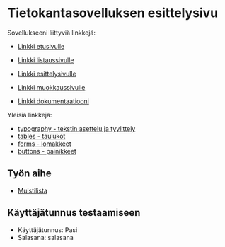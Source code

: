 # Tietokantasovelluksen esittelysivu

Sovellukseeni liittyviä linkkejä:

* [Linkki etusivulle](rantapel.users.cs.helsinki.fi/tsoha)
* [Linkki listaussivulle](rantapel.users.cs.helsinki.fi/tsoha/task_list)
* [Linkki esittelysivulle](rantapel.users.cs.helsinki.fi/tsoha/1)
* [Linkki muokkaussivulle](rantapel.users.cs.helsinki.fi/tsoha/modify)



* [Linkki dokumentaatiooni](https://github.com/ivelak/Tsoha-Bootstrap/blob/master/doc/dokumentaatio.pdf)

Yleisiä linkkejä:

* [typography - tekstin asettelu ja tyylittely](http://getbootstrap.com/css/#type)
* [tables - taulukot](http://getbootstrap.com/css/#tables)
* [forms - lomakkeet](http://getbootstrap.com/css/#forms)
* [buttons - painikkeet](http://getbootstrap.com/css/#buttons)

## Työn aihe

* [Muistilista](http://advancedkittenry.github.io/suunnittelu_ja_tyoymparisto/aiheet/Muistilista.html)

## Käyttäjätunnus testaamiseen

* Käyttäjätunnus: Pasi
* Salasana: salasana
